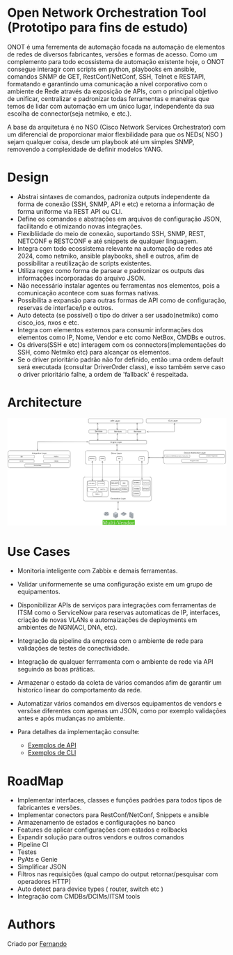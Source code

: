 Open Network Orchestration Tool (Prototipo para fins de estudo)
=======
ONOT é uma ferrementa de automação focada na automação de elementos de redes de diversos fabricantes, versões e formas de acesso.
Como um complemento para todo ecossistema de automação existente hoje, o ONOT consegue interagir com scripts em python, playbooks em ansible, comandos SNMP de GET, RestConf/NetConf, SSH, Telnet e RESTAPI, formatando e garantindo uma comunicação a nível corporativo com o ambiente de Rede através da exposição de APIs, com o principal objetivo de unificar, centralizar e padronizar todas ferramentas e maneiras que temos de lidar com automação em um único lugar, independente da sua escolha de connector(seja netmiko, e etc.).

A base da arquitetura é no NSO (Cisco Network Services Orchestrator) com um diferencial de proporcionar maior flexbilidade para que os NEDs( NSO ) sejam qualquer coisa, desde um playbook até um simples SNMP, removendo a complexidade de definir modelos YANG.


Design
=================

   * Abstrai sintaxes de comandos, padroniza outputs independente da forma de conexão (SSH, SNMP, API e etc) e retorna a informação de forma uniforme via REST API ou CLI.
   * Define os comandos e abstrações em arquivos de configuração JSON, facilitando e otimizando novas integrações.
   * Flexibliidade do meio de conexão, suportando SSH, SNMP, REST, NETCONF e RESTCONF e até snippets de qualquer linguagem.
   * Integra com todo ecossistema relevante na automação de redes até 2024, como netmiko, ansible playbooks, shell e outros, afim de possibilitar a reutilização de scripts existentes.
   * Utiliza regex como forma de parsear e padronizar os outputs das informações incorporadas do arquivo JSON.
   * Não necessário instalar agentes ou ferramentas nos elementos, pois a comunicação acontece com suas formas nativas.
   * Possibilita a expansão para outras formas de API como de configuração, reservas de interface/ip e outros.
   * Auto detecta (se possível) o tipo do driver a ser usado(netmiko) como cisco_ios, nxos e etc.
   * Integra com elementos externos para consumir informações dos elementos como IP, Nome, Vendor e etc como NetBox, CMDBs e outros.
   * Os drivers(SSH e etc) interagem com os connectors(implementações do SSH, como Netmiko etc) para alcançar os elementos.
   * Se o driver prioritário padrão não for definido, então uma ordem default será executada (consultar DriverOrder class), e isso também serve caso o driver prioritário falhe, a ordem de 'fallback' é respeitada.

Architecture
=================
![Logo](docs/imgs/architecture.png)
  

Use Cases
============
   * Monitoria inteligente com Zabbix e demais ferramentas.
   * Validar uniformemente se uma configuração existe em um grupo de equipamentos.
   * Disponibilizar APIs de serviços para integrações com ferramentas de ITSM como o ServiceNow para reservas automaticas de IP, interfaces, criação de novas VLANs e automaizações de deployments em ambientes de NGN(ACI, DNA, etc).
   * Integração da pipeline da empresa com o ambiente de rede para validações de testes de conectividade.
   * Integração de qualquer ferrramenta com o ambiente de rede via API seguindo as boas práticas.
   * Armazenar o estado da coleta de vários comandos afim de garantir um historíco linear do comportamento da rede.
   * Automatizar vários comandos em diversos equipamentos de vendors e versõse diferentes com apenas um JSON, como por exemplo validações antes e após mudanças no ambiente.

   * Para detalhes da implementação consulte:
      - [Exemplos de API](docs/examples/API.md)
      - [Exemplos de CLI](docs/examples/CLI.md)

RoadMap
=======
   * Implementar interfaces, classes e funções padrões para todos tipos de fabricantes e versões.
   * Implementar conectors para RestConf/NetConf, Snippets e ansible
   * Armazenamento de estados e configurações no banco
   * Features de aplicar configurações com estados e rollbacks
   * Expandir solução para outros vendors e outros comandos
   * Pipeline CI
   * Testes
   * PyAts e Genie
   * Simplificar JSON
   * Filtros nas requisições (qual campo do output retornar/pesquisar com operadores HTTP)
   * Auto detect para device types ( router, switch etc )
   * Integração com CMDBs/DCIMs/ITSM tools

Authors
=======
Criado por [Fernando](https://github.com/faraujosilva)
